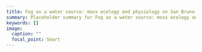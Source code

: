 ```yaml
---
title: Fog as a water source: moss ecology and physiology on San Bruno Mountain
summary: Placeholder summary for Fog as a water source: moss ecology and physiology on San Bruno Mountain
keywords: []
image:
  caption: ""
  focal_point: Smart
---
```

